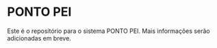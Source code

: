# PONTO PEI

Este é o repositório para o sistema PONTO PEI. Mais informações serão adicionadas em breve.
